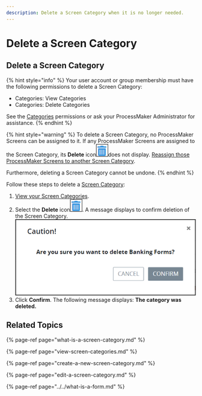 ```yaml
---
description: Delete a Screen Category when it is no longer needed.
---
```


# Delete a Screen Category

## Delete a Screen Category

{% hint style="info" %}
Your user account or group membership must have the following permissions to delete a Screen Category:

* Categories: View Categories
* Categories: Delete Categories

See the [Categories](../../../../processmaker-administration/permission-descriptions-for-users-and-groups.md#categories) permissions or ask your ProcessMaker Administrator for assistance.
{% endhint %}

{% hint style="warning" %}
To delete a Screen Category, no ProcessMaker Screens can be assigned to it. If any ProcessMaker Screens are assigned to the Screen Category, its **Delete** icon![](../../../../.gitbook/assets/trash-icon-process-modeler-processes.png)does not display. [Reassign those ProcessMaker Screens to another Screen Category](../edit-a-screen.md#configure-a-processmaker-screen).

Furthermore, deleting a Screen Category cannot be undone.
{% endhint %}

Follow these steps to delete a [Screen Category](what-is-a-screen-category.md):

1. [View your Screen Categories](view-screen-categories.md#view-screen-categories).
2. Select the **Delete** icon![](../../../../.gitbook/assets/trash-icon-process-modeler-processes.png). A message displays to confirm deletion of the Screen Category. ![](../../../../.gitbook/assets/caution-delete-screen-category-processes.png) 
3. Click **Confirm**. The following message displays: **The category was deleted.**

## Related Topics

{% page-ref page="what-is-a-screen-category.md" %}

{% page-ref page="view-screen-categories.md" %}

{% page-ref page="create-a-new-screen-category.md" %}

{% page-ref page="edit-a-screen-category.md" %}

{% page-ref page="../../what-is-a-form.md" %}

